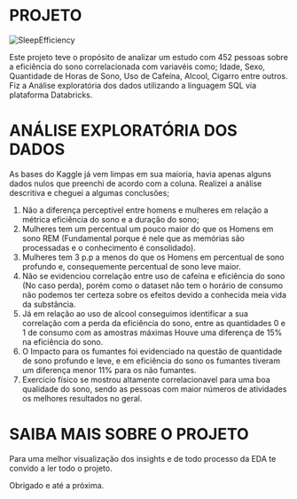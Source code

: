 # PROJETO

![SleepEfficiency](https://github.com/raynersa91/EDA-SleepEfficiency/blob/main/SleepEfficiency.png?raw=true)


Este projeto teve o propósito de analizar um estudo com 452 pessoas sobre a eficiência do sono correlacionada com variavéis como; Idade, Sexo, Quantidade de Horas de Sono, Uso de Cafeína, Alcool, Cigarro entre outros. Fiz a Análise exploratória dos dados utilizando a linguagem SQL via plataforma Databricks.

# ANÁLISE EXPLORATÓRIA DOS DADOS

As bases do Kaggle já vem limpas em sua maioria, havia apenas alguns dados nulos que preenchi de acordo com a coluna. Realizei a análise descritiva e cheguei a algumas conclusões;

1. Não a diferença perceptível entre homens e mulheres em relação a métrica eficiência do sono e a duração do sono;
2. Mulheres tem um percentual um pouco maior do que os Homens em sono REM (Fundamental porque é nele que as memórias são processadas e o conhecimento é consolidado).
3. Mulheres tem 3 p.p a menos do que os Homens em percentual de sono profundo e, consequemente percentual de sono leve maior.
4. Não se evidenciou correlação entre uso de cafeína e eficiência do sono (No caso perda), porém como o dataset não tem o horário de consumo não podemos ter certeza sobre os efeitos devido a conhecida meia vida da substância.
5. Já em relação ao uso de alcool conseguimos identificar a sua correlação com a perda da eficiência do sono, entre as quantidades 0 e 1 de consumo com as amostras máximas Houve uma diferença de 15% na eficiência do sono.
6. O Impacto para os fumantes foi evidenciado na questão de quantidade de sono profundo e leve, e em eficiência do sono os fumantes tiveram um diferença menor 11% para os não fumantes.
7. Exercicio físico se mostrou altamente correlacionavel para uma boa qualidade do sono, sendo as pessoas com maior números de atividades os melhores resultados no geral.

# SAIBA MAIS SOBRE O PROJETO 

Para uma melhor visualização dos insights e de todo processo da EDA te convido a ler todo o projeto.

Obrigado e até a próxima.





